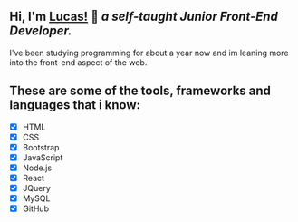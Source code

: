 ## Hi, I'm [Lucas!](https://lucaspiritogit.github.io/portfoliocmd/) :wave: ***a self-taught Junior Front-End Developer.***
I've been studying programming for about a year now and im leaning more into the front-end aspect of the web.
## These are some of the tools, frameworks and languages that i know:
- [x] HTML
- [x] CSS
- [x] Bootstrap
- [x] JavaScript
- [x] Node.js
- [x] React
- [x] JQuery
- [x] MySQL
- [x] GitHub
